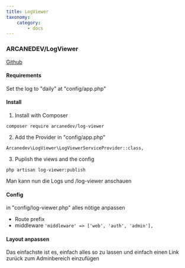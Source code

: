 ```yaml
---
title: LogViewer
taxonomy:
    category:
        - docs
---
```


### ARCANEDEV/LogViewer

[Github](https://github.com/ARCANEDEV/LogViewer)

#### Requirements

Set the log to "daily" at "config/app.php"

#### Install

1. Install with Composer
```
composer require arcanedev/log-viewer
```

2. Add the Provider in "config/app.php"
```
Arcanedev\LogViewer\LogViewerServiceProvider::class,
```

3. Puplish the views and the config
```
php artisan log-viewer:publish
```

Man kann nun die Logs und /log-viewer anschauen

#### Config

in "config/log-viewer.php" alles nötige anpassen
- Route prefix
- middleware
    ```'middleware' => ['web', 'auth', 'admin'],```
    
#### Layout anpassen

Das einfachste ist es, einfach alles so zu lassen und einfach einen Link zurück zum Adminbereich einzufügen